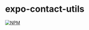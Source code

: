 # expo-contact-utils

[![NPM](https://nodei.co/npm/expo-contact-utils.png)](https://nodei.co/npm/expo-contact-utils/)
